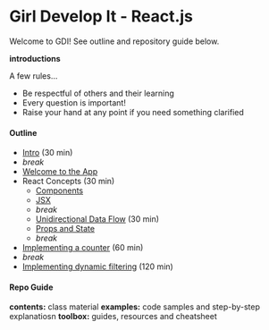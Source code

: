 # Girl Develop It - React.js

Welcome to GDI! See outline and repository guide below.

**introductions**

A few rules...

* Be respectful of others and their learning
* Every question is important!
* Raise your hand at any point if you need something clarified

#### Outline

* [Intro](contents/intro.md) (30 min)
* _break_
* [Welcome to the App](contents/welcome-to-the-app.md)
* React Concepts (30 min)
  * [Components](contents/concepts/components.md)
  * [JSX](contents/concepts/jsx.md)
  * _break_
  * [Unidirectional Data Flow](contents/concepts/unidirectional-data-flow.md) (30 min)
  * [Props and State](contents/concepts/props-and-state.md)
  * _break_
* [Implementing a counter](examples/counter.md) (60 min)
* _break_
* [Implementing dynamic filtering](examples/dynamic-filtering.md) (120 min)

#### Repo Guide

**contents:** class material
**examples:** code samples and step-by-step explanatiosn
**toolbox:** guides, resources and cheatsheet
